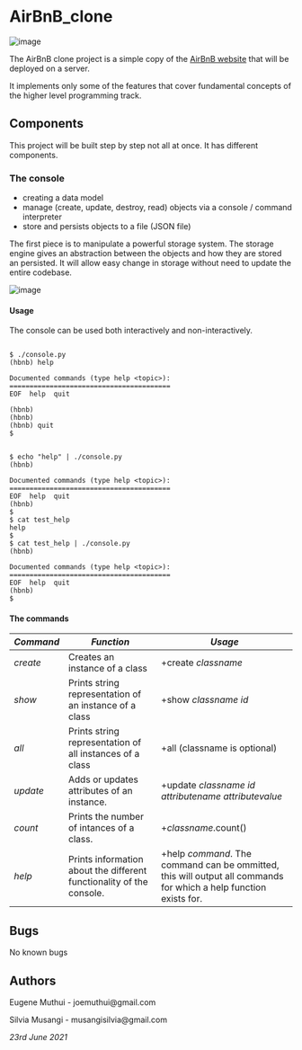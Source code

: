 # AirBnB_clone

![image](https://user-images.githubusercontent.com/27401241/123797101-816aac80-d8ee-11eb-8aac-13362397f7fa.png)


The AirBnB clone project is a simple copy of the [AirBnB website](https://alx-intranet.hbtn.io/rltoken/m8g02HcD2ovrl_K-zulYBw) that will be deployed on a server.

It implements only some of the features that cover fundamental concepts of the higher level programming track.

## Components

This project will be built step by step not all at once. It has different components.

### The console
-  creating a data model
-  manage (create, update, destroy, read) objects via a console / command interpreter
-  store and persists objects to a file (JSON file)

The first piece is to manipulate a powerful storage system. The storage engine gives an abstraction between the objects and how they are stored an persisted. It will allow easy change in storage without need to update the entire codebase.

![image](https://user-images.githubusercontent.com/27401241/123797176-96dfd680-d8ee-11eb-9414-ee496ec466e3.png)

#### Usage

The console can be used both interactively and non-interactively.

``` *Interactive Mode*

$ ./console.py
(hbnb) help

Documented commands (type help <topic>):
========================================
EOF  help  quit

(hbnb) 
(hbnb) 
(hbnb) quit
$

```

``` *Non-Interactive Mode*

$ echo "help" | ./console.py
(hbnb)

Documented commands (type help <topic>):
========================================
EOF  help  quit
(hbnb) 
$
$ cat test_help
help
$
$ cat test_help | ./console.py
(hbnb)

Documented commands (type help <topic>):
========================================
EOF  help  quit
(hbnb) 
$

```

#### The commands

*Command*  |  *Function*                                 |  *Usage* 
-----------|---------------------------------------------|-----------
_create_   | Creates an instance of a class              | +create _classname_
_show_     | Prints string representation of an instance of a class | +show _classname_ _id_
_all_      | Prints string representation of all instances of a class | +all (classname is optional)
_update_   | Adds or updates attributes of an instance. | +update _classname_ _id_ _attributename_ _attributevalue_
_count_    | Prints the number of intances of a class. | +_classname_.count()
_help_     | Prints information about the different functionality of the console. | +help _command_. The command can be ommitted, this will output all commands for which a help function exists for.


## Bugs

No known bugs

## Authors

<p>Eugene Muthui - joemuthui@gmail.com</p>
<p>Silvia Musangi - musangisilvia@gmail.com</p>






_23rd June 2021_
